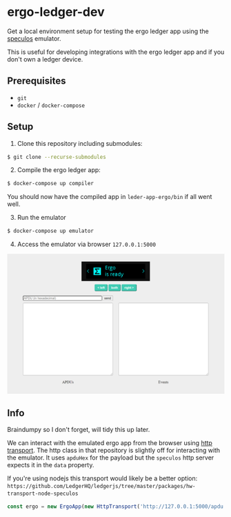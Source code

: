 # ergo-ledger-dev

Get a local environment setup for testing the ergo ledger app using the [speculos](`https://github.com/LedgerHQ/speculos`) emulator.

This is useful for developing integrations with the ergo ledger app and if you don't own a ledger device.

## Prerequisites

- `git`
- `docker` / `docker-compose`

## Setup

1. Clone this repository including submodules:

```sh
$ git clone --recurse-submodules
```

2. Compile the ergo ledger app:

```sh
$ docker-compose up compiler
```

You should now have the compiled app in `leder-app-ergo/bin` if all went well.

3. Run the emulator

```sh
$ docker-compose up emulator
```

4. Access the emulator via browser `127.0.0.1:5000`

![Emulator](./img/emu.png)

## Info

Braindumpy so I don't forget, will tidy this up later.

We can interact with the emulated ergo app from the browser using [http transport](https://github.com/LedgerHQ/ledgerjs/tree/master/packages/hw-transport-http). The http class in that repository is slightly off for interacting with the emulator.
It uses `apduHex` for the payload but the `speculos` http server expects it in the `data` property.

If you're using nodejs this transport would likely be a better option: `https://github.com/LedgerHQ/ledgerjs/tree/master/packages/hw-transport-node-speculos`

```js
const ergo = new ErgoApp(new HttpTransport('http://127.0.0.1:5000/apdu'), 0);
```
